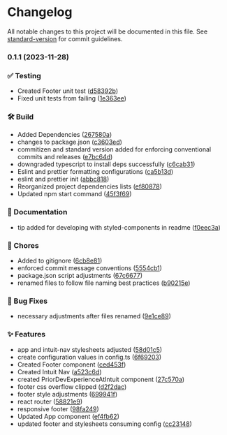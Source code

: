 # Changelog

All notable changes to this project will be documented in this file. See [standard-version](https://github.com/conventional-changelog/standard-version) for commit guidelines.

### 0.1.1 (2023-11-28)


### ✅ Testing

* Created Footer unit test ([d58392b](https://github.com/matthew9510/craft-front-end/commit/d58392b52a8262aee7e9e5c5b6ac67afda11cbc1))
* Fixed unit tests from failing ([1e363ee](https://github.com/matthew9510/craft-front-end/commit/1e363ee7fd210078309eb5973ebf008c84604b53))


### 🛠️ Build

* Added Dependencies ([267580a](https://github.com/matthew9510/craft-front-end/commit/267580af77ac407a701eb64e3939ab320e3da2a6))
* changes to package.json ([c3603ed](https://github.com/matthew9510/craft-front-end/commit/c3603edd5d113727ee702832ebf2bb0b3816d1f4))
* commitizen and standard version added for enforcing conventional commits and releases ([e7bc64d](https://github.com/matthew9510/craft-front-end/commit/e7bc64dd24c8d356e8012985692ce53cd1a1a698))
* downgraded typescript to install deps successfully ([c6cab31](https://github.com/matthew9510/craft-front-end/commit/c6cab31d1435d6ddf05c102bff28a2dd01b09896))
* Eslint and prettier formatting configurations ([ca5b13d](https://github.com/matthew9510/craft-front-end/commit/ca5b13dbe8d6b735bb14bc9c777a1e8e28fed1da))
* eslint and prettier init ([abbc818](https://github.com/matthew9510/craft-front-end/commit/abbc818430ba6af40394279fd18c52c0538192c1))
* Reorganized project dependencies lists ([ef80878](https://github.com/matthew9510/craft-front-end/commit/ef8087879d8c0e64696e2b438ee40eb503bbb8c9))
* Updated npm start command ([45f3f69](https://github.com/matthew9510/craft-front-end/commit/45f3f69d1c7a47f602db470cff7ed48ad17c8a0f))


### 📝 Documentation

* tip added for developing with styled-components in readme ([f0eec3a](https://github.com/matthew9510/craft-front-end/commit/f0eec3a49f50c2f4e1e00d834f4ad7fd5e8ff4ef))


### 🚚 Chores

* Added to gitignore ([6cb8e81](https://github.com/matthew9510/craft-front-end/commit/6cb8e812c483ec386dfd81f57a076683f8141e83))
* enforced commit message conventions ([5554cb1](https://github.com/matthew9510/craft-front-end/commit/5554cb1c6ef3ec168f9a288b6b15f3de8c1ca2f4))
* package.json script adjustments ([67c6677](https://github.com/matthew9510/craft-front-end/commit/67c667753750623d992b07689d0a1b05cf1e48b5))
* renamed files to follow file naming best practices ([b90215e](https://github.com/matthew9510/craft-front-end/commit/b90215e8d1495af82be95f5ae7d19fede7d9b498))


### 🐛 Bug Fixes

* necessary adjustments after files renamed ([9e1ce89](https://github.com/matthew9510/craft-front-end/commit/9e1ce89f16c55ad8ddd68cb57c1b73290e92882e))


### ✨ Features

* app and intuit-nav stylesheets adjusted ([58d01c5](https://github.com/matthew9510/craft-front-end/commit/58d01c53fb9b896d3c2b63cf4416bb9f9d1b8272))
* create configuration values in config.ts ([6f69203](https://github.com/matthew9510/craft-front-end/commit/6f6920371f4f55de4f6afed2f3d664745154b882))
* Created Footer component ([ced453f](https://github.com/matthew9510/craft-front-end/commit/ced453fd634be287841c6ff76f2240f2a3ee94be))
* Created Intuit Nav ([a523c6d](https://github.com/matthew9510/craft-front-end/commit/a523c6d6043fee98d5616115bd11b250f4b6cb0d))
* created PriorDevExperienceAtIntuit component ([27c570a](https://github.com/matthew9510/craft-front-end/commit/27c570a2e29c86b74d502d8d4c200da5642fc5a2))
* footer css overflow clipped ([d2f2dac](https://github.com/matthew9510/craft-front-end/commit/d2f2dac69cf0064ad5c7897d56360682bdfc9f29))
* footer style adjustments ([699941f](https://github.com/matthew9510/craft-front-end/commit/699941f9fda1f6410724e95e91601107f0b7e9a4))
* react router ([58821e9](https://github.com/matthew9510/craft-front-end/commit/58821e92a59edcbab8551ace5fbae98387966c06))
* responsive footer ([98fa249](https://github.com/matthew9510/craft-front-end/commit/98fa24995f558e71c26074622305cdd7e3185c84))
* Updated App component ([ef4fb62](https://github.com/matthew9510/craft-front-end/commit/ef4fb62695cab1839697ca507a1903b28adcb22c))
* updated footer and stylesheets consuming config ([cc23148](https://github.com/matthew9510/craft-front-end/commit/cc2314828f0e0c4fded70432477b88acdaa5d333))
